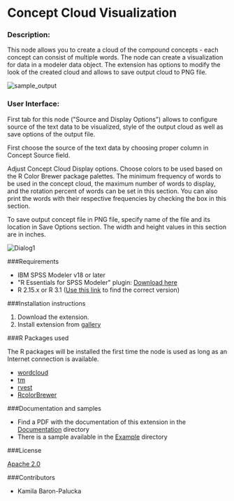 # Concept Cloud Visualization
### Description:

This node allows you to create a cloud of the compound concepts - each concept can consist of multiple words. The node can create a visualization for data in a modeler data object. The extension has options to modify the look of the created cloud and allows to save output cloud to PNG file. 

![sample_output](https://github.com/kbaron-palucka/Concept_Cloud_Visualization/blob/master/Screenshot/OutputExample.png)


  
### User Interface:
  
First tab for this node ("Source and Display Options") allows to configure source of the text data to be visualized, style of the output cloud as well as save options of the output file.

First choose the source of the text data by choosing proper column in Concept Source field. 

Adjust Concept Cloud Display options. Choose colors to be used based on the R Color Brewer package palettes. The minimum frequency of words to be used in the concept cloud, the maximum number of words to display, and the rotation percent of words can be set in this section. You can also print the words with their respective frequencies by checking the box in this section.

To save output concept file in PNG file, specify name of the file and its location in Save Options section. The width and height values in this section are in inches.

![Dialog1](https://github.com/kbaron-palucka/Concept_Cloud_Visualization/blob/master/Screenshot/Dialog1.png)



###Requirements

- IBM SPSS Modeler v18 or later
- "R Essentials for SPSS Modeler" plugin: [Download here][8]
- R 2.15.x or R 3.1 ([Use this link][8] to find the correct version)


###Installation instructions

  1. Download the extension.
  2. Install extension from [gallery][8]


###R Packages used

  The R packages will be installed the first time the node is used as long as an Internet connection is available.

- [wordcloud][4]
- [tm][5]
- [rvest][6]
- [RcolorBrewer][7]


###Documentation and samples

- Find a PDF with the documentation of this extension in the [Documentation](C:\Users\IBM_ADMIN\Desktop\Concept_Cloud_Visualization\Documentation) directory
- There is a sample available in the [Example](C:\Users\IBM_ADMIN\Desktop\Concept_Cloud_Visualization\Example) directory



###License

  
  [Apache 2.0][1]


###Contributors

  
  - Kamila Baron-Palucka 


[1]: http://www.apache.org/licenses/LICENSE-2.0.html
[4]: https://cran.r-project.org/web/packages/wordcloud/
[5]: https://cran.r-project.org/web/packages/tm/
[6]: https://cran.r-project.org/web/packages/rvest/
[7]: https://cran.r-project.org/web/packages/RColorBrewer/
[8]: https://developer.ibm.com/predictiveanalytics/downloads/